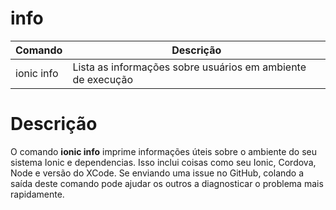 # info #

| Comando | Descrição |
|---------|-----------|
| ionic info | Lista as informações sobre usuários em ambiente de execução |


# Descrição #

O comando **ionic info** imprime informações úteis sobre o ambiente do seu sistema Ionic e dependencias. Isso inclui coisas como seu Ionic, Cordova, Node e versão do XCode. Se enviando uma issue no GitHub, colando a saída deste comando pode ajudar os outros a diagnosticar o problema mais rapidamente.
